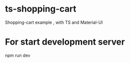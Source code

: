 # ts-shopping-cart
Shopping-cart example , with TS and Material-UI

 # For start development server 
 npm run dev 
